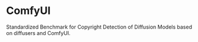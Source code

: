 ComfyUI
=======
Standardized Benchmark for Copyright Detection of Diffusion Models based on diffusers and ComfyUI.
